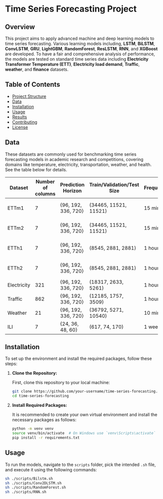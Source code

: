 # Time Series Forecasting Project

## Overview

This project aims to apply advanced machine and deep learning models to time series forecasting. Various learning models including, **LSTM**, **BiLSTM**, **ConvLSTM**, **GRU**, **LightGBM**, **RandomForest**, **ResLSTM**, **RNN**, and **XGBoost** are developed. To have a fair and comprehensive analysis of performance, the models are tested on standard time series data including **Electricity Transformer Temperature (ETT)**, **Electricity load demand**, **Traffic**, **weather**, and **finance** datasets.

## Table of Contents
- [Project Structure](#project-structure)
- [Data](#data)
- [Installation](#installation)
- [Usage](#usage)
- [Results](#results)
- [Contributing](#contributing)
- [License](#license)

## Data
These datasets are commonly used for benchmarking time series forecasting models in academic research and competitions, covering domains like temperature, electricity, transportation, weather, and health. See the table below for details.

| Dataset      | Number of columns | Prediction Horizon  | Train/Validation/Test Size | Frequency | Domain       |
|--------------|-------------------|---------------------|----------------------------|-----------|--------------|
| ETTm1        | 7                 | {96, 192, 336, 720} | (34465, 11521, 11521)      | 15 min    | Electricity Transformer Temperature  |
| ETTm2        | 7                 | {96, 192, 336, 720} | (34465, 11521, 11521)      | 15 min    | Electricity Transformer Temperature  |
| ETTh1        | 7                 | {96, 192, 336, 720} | (8545, 2881, 2881)         | 1 hour    | Electricity Transformer Temperature  |
| ETTh2        | 7                 | {96, 192, 336, 720} | (8545, 2881, 2881)         | 1 hour    | Electricity Transformer Temperature  |
| Electricity  | 321               | {96, 192, 336, 720} | (18317, 2633, 5261)        | 1 hour    | Electricity Load Demand  |
| Traffic      | 862               | {96, 192, 336, 720} | (12185, 1757, 3509)        | 1 hour    | Transportation|
| Weather      | 21                | {96, 192, 336, 720} | (36792, 5271, 10540)       | 10 min    | Weather      |
| ILI          | 7                 | {24, 36, 48, 60}    | (617, 74, 170)             | 1 week    | Illness      |

## Installation

To set up the environment and install the required packages, follow these steps:

1. **Clone the Repository:**

   First, clone this repository to your local machine:

   ```bash
   git clone https://github.com/your-username/time-series-forecasting.git
   cd time-series-forecasting
   ```

2. **Install Required Packages:**

   It is recommended to create your own virtual environment and install the necessary packages as follows:

   ```bash
   python -m venv venv
   source venv/bin/activate  # On Windows use `venv\Scripts\activate`
   pip install -r requirements.txt
   ```

## Usage

To run the models, navigate to the `scripts` folder, pick the intended `.sh` file, and execute it using the following commands:

```bash
sh ./scripts/Bilstm.sh
sh ./scripts/Conv2DLSTM.sh
sh ./scripts/RandomForest.sh
sh ./scripts/RNN.sh
```
